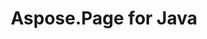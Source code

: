 ---
title: Aspose.Page for Java
type: docs
weight: 11
url: /java/
keywords: 
description: 
is_root: true
---